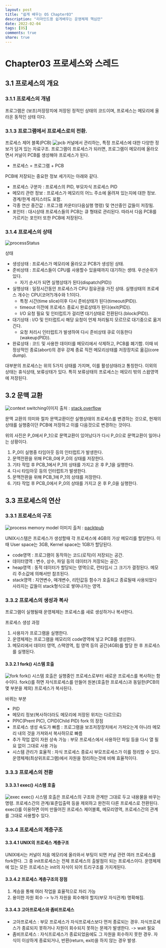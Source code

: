 ```yaml
---
layout: post
title: "쉽게 배우는 OS Chapter03"
description: "리마인드용 쉽게배우는 운영체제 핵심만"
date: 2022-02-04
tags: [OS]
comments: true
share: true
---
```

# Chapter03 프로세스와 스레드
## 3.1 프로세스의 개요
### 3.1.1 프로세스의 개념
프로그램은 (보조)저장장치에 저장된 정적인 상태의 코드이며, 프로세스는 메모리에 올라온 동적인 상태 이다.
### 3.1.3 프로그램에서 프로세스로의 전환.
프로세스 제어 블록(PCB)
![pcb](/images/OS_PCB.png)
커널에서 관리하는, 특정 프로세스에 대한 다양한 정보가 담겨 있는 자료구조. 프로그램이 프로세스가 되러면, 프로그램이 메모리에 올라오면서 커널이 PCB를 생성해야 프로세스가 된다.
- 프로세스 = 프로그램 + PCB

PCB에 저장되는 중요한 정보 세가지는 아래와 같다.
- 프로세스 구분자 : 프로세스의 PID, 부모자식 프로세스 PID
- 메모리 관련 정보 : 프로세스가 메모리의 어느 주소에 올려져 있는지에 대한 정보. 경계/한계 레지스터도 포함.
- 각종 연산 중간값 : 프로그램 카운터(다음실행 명령) 및 연산중인 값들이 저장됨.
- 포인터 : 대시상태 프로세스들의 PCB는 큐 형태로 관리된다. 따라서 다음 PCB를 가르키는 포인터 또한 PCB에 저장된다.
### 3.1.4 프로세스의 상태
![processStatus](/images/OS_ProcessStatus.png)

상태
- 생성상태 : 프로세스가 메모리에 올라오고 PCB가 생성된 상태.
- 준비상태 : 프로세스들이 CPU를 사용할수 있을때까지 대기하는 생태. 우선순위가 있다.
  - 자기 순서가 되면 실행상태가 된다(dispatch(PID))
- 실행상태 : 일정시간동안 프로세스가 CPU 점유권을 가진 상태. 실행상태의 프로세스 개수는 CPU(코어?)개수와 1:1이다.
  - 특정 시간(time slice)이후 다시 준비상태가 된다(timeout(PID)).
  - timeout 이전에 프로세스 종료시 완료상태가 된다(exit(PID)).
  - I/O 요청 필요 및 인터럽트가 걸리면 대기상태로 전환된다.(block(PID)).
- 대기상태 : I/O 및 인터럽트시 해당 요청이 언제 처리될지 모르므로 대기중으로 옮겨긴다.
  - 요청 처리시 인터럽트가 발생하여 다시 준비상태 큐로 이동한다(wakeup(PID)).
- 완료상태 : 코드 및 사용한 데이터를 메모리에서 삭제하고, PCB를 폐기함. 이때 비정상적인 종료(abort)의 경우 강제 종료 직전 메모리상태를 저장장치로 옮김(core dump).

대부분의 프로세스는 위의 5가지 상태를 가지며, 이를 활성상태라고 통칭한다. 이외의 상태는 휴식상태, 보류상태가 있다. 특히 보류상태의 프로세스는 메모리 밖의 스왑영역에 저장된다.
## 3.2 문맥 교환
![context switching](https://i.stack.imgur.com/6h1xc.png)이미지 출처 : [stack overflow](https://stackoverflow.com/questions/17228441/context-switch-questions-what-part-of-the-os-is-involved-in-managing-the-contex/17231008#17231008)

문맥 교환의 의미와 절차
문맥교환이란 실행상태의 프로세스를 변경하는 것으로, 현재의 상태를 실행중이던 PCB에 저장하고 이를 다음것으로 변경하는 것이다.

위의 사진은 P_0에서 P_1으로 문맥교환이 있어났다가 다시 P_0으로 문맥교환이 일어나는 상황이다.
1. P_0이 실행중 타임아웃 등의 인터럽트가 발생한다.
2. 문맥전환을 위해 PCB_0에 P_0의 상태를 저장한다.
3. 기타 작업 후 PCB_1에서 P_1의 상태를 가지고 온 후 P_1을 실행한다.
4. 다시 타임아웃 등의 인터럽트가 발생한다.
5. 문맥전환을 위해 PCB_1에 P_1의 상태를 저장한다.
6. 기타 작업 후 PCB_0에서 P_0의 상태를 가지고 온 후 P_0을 실행한다.
## 3.3 프로세스의 연산
### 3.3.1 프로세스의 구조
![process memory model](https://static.packt-cdn.com/products/9781785883057/graphics/0af92d22-6bef-42c8-84cf-528fa13becf0.jpg) 이미지 출처 : [packtpub](https://subscription.packtpub.com/book/application-development/9781785883057/1/ch01lvl1sec9/process-descriptors)

UNIX시스템은 프로세스가 생성할때 각 프로세스에 4GB의 가상 메모리를 할당한다. 이때 User space는 3GB, Kernel space는 1GB가 할당된다.
- code영역 : 프로그램이 동작하는 코드(로직)이 저장되는 공간.
- 데이터영역 : 변수, 상수, 파일 등의 데이터가 저장되는 공간.
- heap영역 : 동적 데이터가 할당되는 영역으로, 런타임시 그 크기가 결정된다. 메모리 주소값에 의해서만 참조된다.
- stack영역 : 지연변수, 매개변수, 리턴값등 함수가 호출되고 종료될때 사용되었다 사라지는 값들이 stack형식으로 쌓여나가는 영역.

### 3.3.2 프로세스의 생성과 복사
프로그램이 실행될때 운영체제는 프로세스를 새로 생성하거나 복사한다.

프로세스 생성 과정
1. 사용자가 프로그램을 실행한다.
2. 운영체제는 프로그램을 메모리의 code영역에 넣고 PCB를 생성한다.
3. 메모리에서 데이터 영역, 스택영역, 힙 영역 등의 공간(4GB)를 할당 한 후 프로세스를 실행된다.
#### 3.3.2.1 fork() 시스템 호출
![fork](/images/OS_fork.png)
fork() 시스템 호출은 실행중인 프로세스로부터 새로운 프로세스를 복사하는 함수이다. fork()를 하면 자식프로세스를 만들어 원본(호출한 프로세스)과 동일한(PCB의 몇 부분을 제외) 프로세스가 복사된다.

바뀌는 부분
- PID
- 메모리 정보(복사하더라도 메모리에 저장된 위치는 다르므로)
- PPIC(Prent PIC), CPID(Child PID)
fork 의 장점
- 프로세스 생성 속도가 빠름 : 프로그램을 보조저장장치에서 가져오는게 아니라 메모리 내의 것을 가져와서 복사하므로 빠름
- 추가 작업 없이 자원 상속 가능 : 부모 프로세스에서 사용하던 파일 등을 다시 열 필요 없이 그대로 사용 가능
- 시스템 관리가 효율적 : 자식 프로세스 종료시 부모프로세스가 이를 정리할 수 있다. 운영체제(최상위프로그램)에서 자원을 정리하는것에 비해 효율적이다.
### 3.3.3 프로세스의 전환
#### 3.3.3.1 exec() 시스템 호출
![exec](/images/OS_exec.png)
exec() 시스템 호출은 프로세스의 구조와 관계만 그대로 두고 내용물을 바꾸는 명령. 프로세스간의 관계/표준입출력 등을 제외하고 완전히 다른 프로세스로 전환된다. exec()를 이용하면 이미 만들어진 프로세스 제어블록, 메모리영역, 프로세스간의 관계를 그대로 사용할수 있다.

### 3.3.4 프로세스의 계층구조
#### 3.3.4.1 UNIX의 프로세스 계층구조
UNIX에서는 커널이 처음 메모리에 올라와서 부팅이 되면 커널 관련 여러 프로세스를 fork한다. 그 중 init프로세스는 전체 프로세스의 출발점이 되는 프로세스이다. 운영체제에 있는 모든 프로세스는 init의 자식이 되어 트리구조를 가지게된다.
#### 3.3.4.2 프로세스 계층구조의 장점
1. 계승을 통해 여러 작업을 효율적으로 차리 가능
2. 용이한 자원 회수 -> 누가 자원을 회수해야 할지(부모 자식관계) 명확해짐.
#### 3.3.4.3 고아프로세스와 좀비프로세스
- 고아프로세스 : 부모 프로세스가 자식프로세스보다 먼저 종료되는 경우. 자식프로세스가 종료되지 못하거나 자원이 회수되지 못하는 문제가 발생한다. -> wait 필요
- 좀비프로세스 : 자식프로세스가 종료되었음에도 그 자원을 회수하지 못한 경우. 자식이 이상하게 종료되거나, 반환(return, exit)을 하지 않는 경우 발생.
